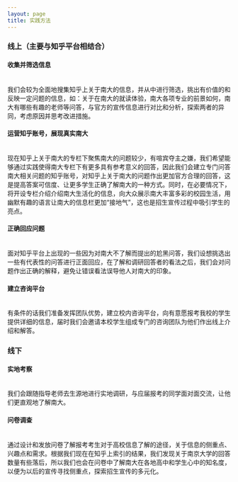 ```yaml
---
layout: page
title: 实践方法
---
```


### 线上（主要与知乎平台相结合）
#### 收集并筛选信息
<br/>我们会较为全面地搜集知乎上关于南大的信息，并从中进行筛选，挑出有价值的和反映一定问题的信息，如：关于在南大的就读体验，南大各项专业的前景如何，南大有哪些有趣的老师等问答，与官方的宣传信息进行对比和分析，探索两者的异同，考虑原因并思考改进措施。<br/>

#### 运营知乎账号，展现真实南大
<br/>现在知乎上关于南大的专栏下聚焦南大的问题较少，有喧宾夺主之嫌，我们希望能够通过实践使得南大专栏下有更多具有参考意义的回答，因此我们会建立专门问答南大相关问题的知乎账号，对知乎上关于南大的问题作出更加官方合理的回答，这是提高答案可信度、让更多学生正确了解南大的一种方式。同时，在必要情况下，将开设专栏介绍介绍南大生活化的信息，向大众展示南大丰富多彩的校园生活，用幽默有趣的语言让南大的信息栏更加“接地气”，这也是招生宣传过程中吸引学生的亮点。<br/>

#### 正确回应问题
<br/>面对知乎平台上出现的一些因为对南大不了解而提出的尬黑问答，我们设想挑选出一些有代表性的问答进行正面回应，在了解和调研回答者的看法之后，我们会对问题作出正确的解释，避免让错误看法误导他人对南大的印象。<br/>

#### 建立咨询平台
<br/>有条件的话我们准备发挥团队优势，建立校内咨询平台，向有意愿报考我校的学生提供详细的信息，届时我们会邀请本校学生组成专门的咨询团队为他们作出线上介绍和解答。 <br/>

### 线下 
#### 实地考察
<br/>我们会跟随指导老师去生源地进行实地调研，与应届报考的同学面对面交流，让他们更直观地了解南大。<br/> 

#### 问卷调查
<br/>通过设计和发放问卷了解报考考生对于高校信息了解的途径，关于信息的侧重点、兴趣点和需求。根据我们现在在知乎上索引的结果，我们发现关于南京大学的回答数量有些落后，所以我们也会在问卷中了解南大在各地高中和学生心中的知名度，以便为以后的宣传寻找侧重点，探索招生宣传的多元化。 <br/>
